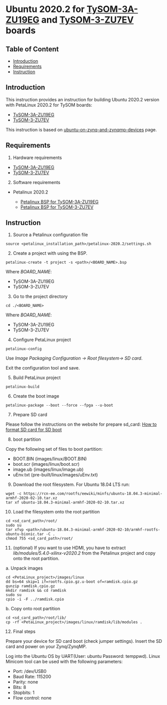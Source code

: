 # Ubuntu 2020.2 for [TySOM-3A-ZU19EG](https://www.aldec.com/en/products/emulation/tysom_boards/zynq_ultrascale_mpsoc_boards/tysom_3a) and [TySOM-3-ZU7EV](https://www.aldec.com/en/products/emulation/tysom_boards/zynq_ultrascale_mpsoc_boards/tysom_3) boards

## Table of Content
- [Introduction](#introduction)
- [Requirements](#requirements)
- [Instruction](#instruction)

<a name="introduction"/>

## Introduction

This instruction provides an instruction for building Ubuntu 2020.2 version with PetaLinux 2020.2 for TySOM boards:
- [TySOM-3A-ZU19EG](https://www.aldec.com/en/products/emulation/tysom_boards/zynq_ultrascale_mpsoc_boards/tysom_3a)
- [TySOM-3-ZU7EV](https://www.aldec.com/en/products/emulation/tysom_boards/zynq_ultrascale_mpsoc_boards/tysom_3)

This instruction is based on [ubuntu-on-zynq-and-zynqmp-devices](https://www.dspsandbox.org/ubuntu-on-zynq-and-zynqmp-devices/) page.

<a name="requirements"/>

## Requirements

1. Hardware requirements

  - [TySOM-3A-ZU19EG](https://www.aldec.com/en/products/emulation/tysom_boards/zynq_ultrascale_mpsoc_boards/tysom_3a)
  - [TySOM-3-ZU7EV](https://www.aldec.com/en/products/emulation/tysom_boards/zynq_ultrascale_mpsoc_boards/tysom_3)

2. Software requirements

  - Petalinux 2020.2

    * [Petalinux BSP for TySOM-3A-ZU19EG](https://github.com/aldec/TySOM-3A-ZU19EG/tree/master/Petalinux_BSP/TySOM-3A-ZU19EG/2020.2)
    * [Petalinux BSP for TySOM-3-ZU7EV](https://github.com/aldec/TySOM-3-ZU7EV/tree/master/Petalinux_BSP/TySOM-3-ZU7EV/2020.2)

<a name="instruction"/>

## Instruction

1. Source a Petalinux configuration file
```
source <petalinux_installation_path>/petalinux-2020.2/settings.sh
```

2. Create a project with using the BSP.
```
petalinux-create -t project -s <path>/<BOARD_NAME>.bsp
```

Where *BOARD_NAME*:
- TySOM-3A-ZU19EG
- TySOM-3-ZU7EV

3. Go to the project directory
```
cd ./<BOARD_NAME>
```

Where *BOARD_NAME*:
- TySOM-3A-ZU19EG
- TySOM-3-ZU7EV

4. Configure PetaLinux project
```
petalinux-config
```
Use *Image Packaging Configuration -> Root filesystem-> SD card*.

Exit the configuration tool and save.

5. Build PetaLinux project
```
petalinux-build
```

6. Create the boot image
```
petalinux-package --boot --force --fpga --u-boot
```

7. Prepare SD card

Please follow the instructions on the website for prepare sd_card: [How to format SD card for SD boot](https://xilinx-wiki.atlassian.net/wiki/spaces/A/pages/18842385/How+to+format+SD+card+for+SD+boot)

8. boot partition

Copy the following set of files to boot partition:
- BOOT.BIN (images/linux/BOOT.BIN)
- boot.scr (images/linux/boot.scr)
- image.ub (images/linux/image.ub)
- uEnv.txt (pre-built/linux/images/uEnv.txt)

9. Download the root filesystem. For Ubuntu 18.04 LTS run:
```
wget -c https://rcn-ee.com/rootfs/eewiki/minfs/ubuntu-18.04.3-minimal-armhf-2020-02-10.tar.xz
tar xf ubuntu-18.04.3-minimal-armhf-2020-02-10.tar.xz
```

10. Load the filesystem onto the root partition
```
cd <sd_card_path>/root/
sudo su
tar xfvp <path>/ubuntu-18.04.3-minimal-armhf-2020-02-10/armhf-rootfs-ubuntu-bionic.tar -C .
chmod 755 <sd_card_path>/root/
```

11. (optional) If you want to use HDMI, you have to extract *lib/modules/5.4.0-xilinx-v2020.2* from the Petalinux project and copy onto the root partition.

  a. Unpack images

```
cd <PetaLinux_project>/images/linux
dd bs=64 skip=1 if=rootfs.cpio.gz.u-boot of=ramdisk.cpio.gz
gunzip ramdisk.cpio.gz
mkdir ramdisk && cd ramdisk
sudo su
cpio -i -F ../ramdisk.cpio
```

  b. Copy onto root partition
```
cd <sd_card_path>/root/lib/
cp -rf <PetaLinux_project>/images/linux/ramdisk/lib/modules .
```

12. Final steps

Prepare your device for SD card boot (check jumper settings). Insert the SD card and power on your Zynq/ZynqMP.

Log into the Ubuntu OS by UART(User: ubuntu Password: temppwd). Linux Minicom tool can be used with the following parameters:
- Port: /dev/USB0
- Baud Rate: 115200
- Parity: none
- Bits: 8
- Stopbits: 1
- Flow control: none
